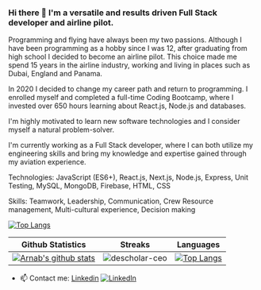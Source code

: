 ### Hi there 👋 I'm a versatile and results driven Full Stack developer and airline pilot.

Programming and flying have always been my two passions. Although I have been programming as a hobby since I was 12, after graduating from high school I decided to become an airline pilot. This choice made me spend 15 years in the airline industry, working and living in places such as Dubai, England and Panama.

In 2020 I decided to change my career path and return to programming. I enrolled myself and completed a full-time Coding Bootcamp, where I invested over 650 hours learning about React.js, Node.js and databases.

I'm highly motivated to learn new software technologies and I consider myself a natural problem-solver.

I'm currently working as a Full Stack developer, where I can both utilize my engineering skills and bring my knowledge and expertise gained through my aviation experience.

Technologies: 
JavaScript (ES6+), React.js, Next.js, Node.js, Express, Unit Testing, MySQL, MongoDB, Firebase, HTML, CSS

Skills:
Teamwork, Leadership, Communication, Crew Resource management, Multi-cultural experience, Decision making

[![Top Langs](https://github-readme-stats.vercel.app/api/top-langs/?username=sebauru87&layout=compact)](https://github.com/anuraghazra/github-readme-stats)

|Github Statistics|Streaks|Languages|
|-|-|-|
|[![Arnab's github stats](https://github-readme-stats.vercel.app/api?username=sebauru87&show_icons=true&theme=dark&hide_title=true)](https://github.com/sebauru87)|![descholar-ceo](https://github-readme-streak-stats.herokuapp.com/?user=sebauru87&theme=dark)|[![Top Langs](https://github-readme-stats.vercel.app/api/top-langs/?username=sebauru87&show_icons=true&theme=dark&layout=compact&hide_title=true)](https://github.com/sebauru87)

- 📫 Contact me: [Linkedin](https://www.linkedin.com/in/sebastian-ferreira-bonifacino) [![LinkedIn](https://avatars.githubusercontent.com/u/357098?s=26&v=4)](https://www.linkedin.com/in/sebastian-ferreira-bonifacino/)

<!--
**sebauru87/sebauru87** is a ✨ _special_ ✨ repository because its `README.md` (this file) appears on your GitHub profile.

Here are some ideas to get you started:

- 🔭 I’m currently working on ...
- 🌱 I’m currently learning ...
- 👯 I’m looking to collaborate on ...
- 🤔 I’m looking for help with ...
- 💬 Ask me about ...
- 📫 How to reach me: ...
- 😄 Pronouns: ...
- ⚡ Fun fact: ...
-->
